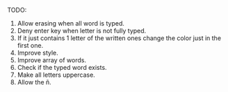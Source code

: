 TODO: 
1) Allow erasing when all word is typed.
2) Deny enter key when letter is not fully typed.
3) If it just contains 1 letter of the written ones change the color just in the first one.
4) Improve style.
5) Improve array of words.
6) Check if the typed word exists.
7) Make all letters uppercase.
8) Allow the ñ.
